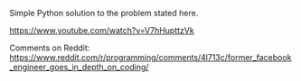 Simple Python solution to the problem stated here.

https://www.youtube.com/watch?v=V7hHupttzVk

Comments on Reddit:
https://www.reddit.com/r/programming/comments/4l713c/former_facebook_engineer_goes_in_depth_on_coding/
